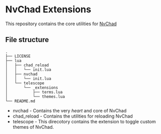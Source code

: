 # NvChad Extensions

This repository contains the core utilities for [NvChad](https://github.com/NvChad/NvChad) 

## File structure

```
.
├── LICENSE
├── lua
│   ├── chad_reload
│   │   └── init.lua
│   ├── nvchad
│   │   └── init.lua
│   └── telescope
│       └── _extensions
│           ├── terms.lua
│           └── themes.lua
└── README.md
```

- nvchad - Contains the very *heart* and core of NvChad  
- chad_reload - Contains the utilities for reloading NvChad
- telescope - This direcotory contains the extension to toggle custom themes of NvChad. 
